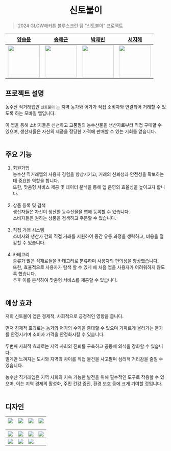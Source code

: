 <div align="center">

# 신토불이

</div>

> 2024 GLOW해커톤 블루스크린 팀 "신토불이" 프로젝트

|[양승윤](https://github.com/Yangsyoon)|[송혜근](https://github.com/geunhye1111)|[박채빈](https://github.com/looksambrook)|[서지혜](https://github.com/swisdom784)|
|:---:|:---:|:---:|:---:|
|<img src="https://github.com/Yangsyoon.png" width="100px">|<img src="https://github.com/geunhye1111.png" width="100px">|<img src="https://github.com/looksambrook.png" width="100px">|<img src="https://github.com/swisdom784.png" width="100px">|


## 프로젝트 설명
농수산 직거래앱인 `신토불이` 는 지역 농가와 어가가 직접 소비자와 연결되어 거래할 수 있도록 하는 모바일 앱입니다. <br/><br/>
이 앱을 통해 소비자들은 신선하고 고품질의 농수산물을 생산자로부터 직접 구매할 수 있으며, 생산자들은 자신의 제품을 정당한 가격에 판매할 수 있는 기회를 얻습니다. <br/><br/>

## 주요 기능
1) 회원가입<br/>
    농수산 직거래앱의 사용자 경험을 향상시키고, 거래의 신뢰성과 안전성을 확보하는 데 중요한 역할을 합니다. <br/>
    또한, 맞춤형 서비스 제공 및 데이터 분석을 통해 앱 운영의 효율성을 높이고자 합니다.<br/><br/>
2) 상품 등록 및 검색<br/>
    생산자들은 자신이 생산한 농수산물을 앱에 등록할 수 있습니다. <br/>
    소비자들은 원하는 상품을 검색하고 주문할 수 있습니다.<br/><br/>
3) 직접 거래 시스템<br/>
    소비자와 생산자 간의 직접 거래를 지원하여 중간 유통 과정을 생략하고, 비용을 절감할 수 있습니다.<br/><br/>
4) 카테고리<br/>
    종류가 많은 식재료들을 카테고리로 분류하며 사용자의 편의성을 향상했습니다. <br/>
    또한, 효율적으로 사용자가 탐색 할 수 있게 해 처음 앱을 사용자가 어려워하지 않도록 했습니다. <br/>
    추후 이를 분석하여 맞춤형 서비스를 제공할 수 있습니다.<br/><br/>


## 예상 효과
저희 신토불이 앱은 경제적, 사회적으로 긍정적인 영향을 줍니다.<br/><br/>
먼저 경제적 효과로는 농가와 어가의 수익을 증대할 수 있으며 가파르게 올라가는 물가를 안정시키며 소비자 가격을 안정화시킬 수 있습니다.<br/><br/>
두번째 사회적 효과로는  지역 사회의 진뢰를 구축하고 공동체 의식을 강화할 수 있습니다. <br/>
멀게만 느껴지는 도시와 지역의 차이를 직접 물건을 사고팔며 심리적 거리감을 줄일 수 있습니다.<br/><br/>
농수산 직거래앱은 지역 사회의 지속 가능한 발전을 위해 필수적인 도구로 작용할 수 있으며, 이는 지역 경제의 활성화, 주민 건강 증진, 환경 보호 등에 크게 기여할 것입니다.
<br/><br/>


## 디자인
|<img src = "./img/img1.png">|<img src = "./img/img2.png">|<img src = "./img/img3.png">|<img src = "./img/img4.png">|
|:---:|:---:|:---:|:---:|

|<img src = "./img/img5.png">|<img src = "./img/img6.png">|<img src = "./img/img7.png">|<img src = "./img/img8.png">|
|:---:|:---:|:---:|:---:|
|<img src = "./img/img9.png">|<img src = "./img/img10.png">|<img src = "./img/img11.png">|
<br/><br/>